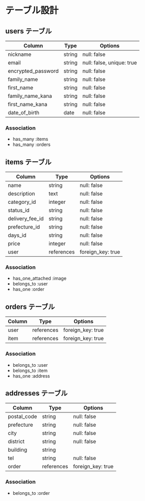# テーブル設計

## users テーブル

| Column                | Type   | Options                  |
| --------------------- | ------ | ------------------------ |
| nickname              | string | null: false              |
| email                 | string | null: false, unique: true|
| encrypted_password    | string | null: false              |
| family_name           | string | null: false              |
| first_name            | string | null: false              |
| family_name_kana      | string | null: false              |
| first_name_kana       | string | null: false              |
| date_of_birth         | date   | null: false              |

### Association

- has_many :items
- has_many :orders

## items テーブル

| Column                | Type       | Options           |
| --------------------- | ---------- | ----------------- |
| name                  | string     | null: false       |
| description           | text       | null: false       |
| category_id           | integer    | null: false       |
| status_id             | string     | null: false       |
| delivery_fee_id       | string     | null: false       |
| prefecture_id         | string     | null: false       |
| days_id               | string     | null: false       |
| price                 | integer    | null: false       |
| user                  | references | foreign_key: true |

### Association
- has_one_attached :image
- belongs_to :user
- has_one :order

## orders テーブル

| Column         | Type       | Options           |
| -------------- | ---------- | ----------------- |
| user           | references | foreign_key: true |
| item           | references | foreign_key: true |

### Association
- belongs_to :user
- belongs_to :item
- has_one :address

## addresses テーブル

| Column         | Type       | Options           |
| -------------- | ---------- | ----------------- |
| postal_code    | string     | null: false       |
| prefecture     | string     | null: false       |
| city           | string     | null: false       |
| district       | string     | null: false       |
| building       | string     |                   |
| tel            | string     | null: false       |
| order          | references | foreign_key: true |

### Association
- belongs_to :order